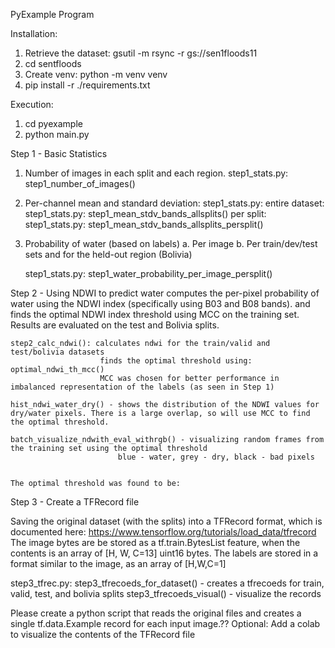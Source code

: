 PyExample Program

Installation:
1. Retrieve the dataset: gsutil -m rsync -r gs://sen1floods11
2. cd sentfloods
3. Create venv: python -m venv venv
4. pip install -r ./requirements.txt

Execution:
1. cd pyexample 
2. python main.py


Step 1 - Basic Statistics
1. Number of images in each split and each region.
    step1_stats.py: step1_number_of_images()
2. Per-channel mean and standard deviation:
    step1_stats.py: 
        entire dataset: step1_stats.py: step1_mean_stdv_bands_allsplits()
        per split: step1_stats.py: step1_mean_stdv_bands_allsplits_persplit()
    
3. Probability of water (based on labels)
    a. Per image
    b. Per train/dev/test sets and for the held-out region (Bolivia)
    
    step1_stats.py: step1_water_probability_per_image_persplit()


Step 2 - Using NDWI to predict water
computes the per-pixel probability of water using the NDWI index (specifically using B03 and B08 bands).
and finds the optimal NDWI index threshold using MCC on the training set. Results are evaluated on the test and Bolivia splits.

    step2_calc_ndwi(): calculates ndwi for the train/valid and test/bolivia datasets
                        finds the optimal threshold using: optimal_ndwi_th_mcc()
                        MCC was chosen for better performance in imbalanced representation of the labels (as seen in Step 1)

    hist_ndwi_water_dry() - shows the distribution of the NDWI values for dry/water pixels. There is a large overlap, so will use MCC to find the optimal threshold.

    batch_visualize_ndwith_eval_withrgb() - visualizing random frames from the training set using the optimal threshold
                            blue - water, grey - dry, black - bad pixels
    

    The optimal threshold was found to be: 


Step 3 - Create a TFRecord file

Saving the original dataset (with the splits) into a TFRecord format, which is documented here:
https://www.tensorflow.org/tutorials/load_data/tfrecord 
The image bytes are be stored as a tf.train.BytesList feature, when the contents is an array of [H, W, C=13] uint16 bytes. The labels are stored in a format similar to the image, as an array of [H,W,C=1]

step3_tfrec.py: step3_tfrecoeds_for_dataset() - creates a tfrecoeds for train, valid, test, and bolivia splits
                step3_tfrecoeds_visual() - visualize the records


Please create a python script that reads the original files and creates a single tf.data.Example record for each input image.??
Optional: Add a colab to visualize the contents of the TFRecord file

